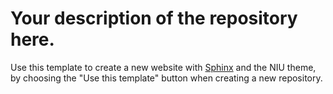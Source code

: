 # Your description of the repository here.

Use this template to create a new website with [Sphinx](https://www.sphinx-doc.org/en/master/) and the NIU theme, by choosing the "Use this template" button when creating a new repository.

